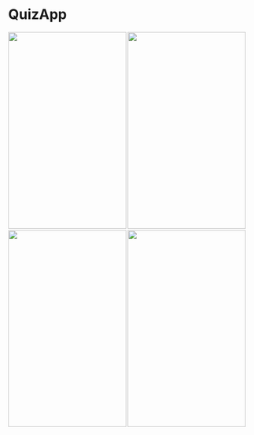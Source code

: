 # QuizApp

<b>

<img src="https://i.imgur.com/9sKQZFi.png" width="240" height="400"/>   <img src="https://i.imgur.com/3Kjwdeu.png" width="240" height="400"/>    <img src="https://i.imgur.com/00srMHN.png" width="240" height="400"/>   <img src="https://i.imgur.com/DL1v2F9.jpg" width="240" height="400"/>
